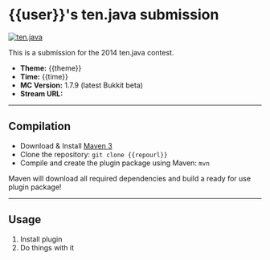 {{user}}'s ten.java submission
==============================

[![ten.java](http://i.imgur.com/c2y4evp.png)](http://tenjava.com/)

This is a submission for the 2014 ten.java contest.

- __Theme:__ {{theme}}
- __Time:__ {{time}}
- __MC Version:__ 1.7.9 (latest Bukkit beta)
- __Stream URL:__ <!-- put stream URL here -->

---------------------------------------

Compilation
-----------

- Download & Install [Maven 3](http://maven.apache.org/download.html)
- Clone the repository: `git clone {{repourl}}`
- Compile and create the plugin package using Maven: `mvn`

Maven will download all required dependencies and build a ready for use plugin package!

---------------------------------------

Usage
-----

1. Install plugin
2. Do things with it

<!-- Hi {{user}}! This is the default README for every ten.java submission. -->
<!-- We encourage you to edit this README with some information about your submission - keep in mind you'll be scored on documentation! -->
